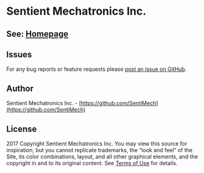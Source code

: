 Sentient Mechatronics Inc.
=
See: [Homepage](https://www.sentimech.com/)
-

Issues
------
For any bug reports or feature requests please
[post an issue on GitHub](https://github.com/SentiMech/sentimech.github.io/issues).

Author
------
Sentient Mechatronics Inc. - [https://github.com/SentiMech](https://github.com/SentiMech)

License
-------
2017 Copyright Sentient Mechatronics Inc. You may view this source for inspiration, but you cannot replicate trademarks, the “look and feel” of the Site, its color combinations, layout, and all other graphical elements, and the copyright in and to its original content. See [Terms of Use](https://www.sentimech.com/terms-and-conditions.html) for details.
